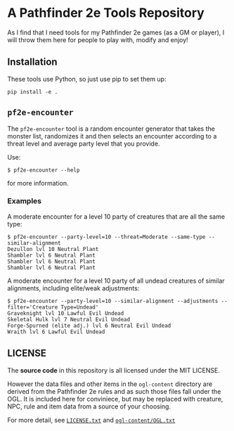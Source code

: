 # A Pathfinder 2e Tools Repository

As I find that I need tools for my Pathfinder 2e games (as a GM or player),
I will throw them here for people to play with, modify and enjoy!

## Installation

These tools use Python, so just use pip to set them up:

    pip install -e .

## `pf2e-encounter`

The `pf2e-encounter` tool is a random encounter generator that takes the
monster list, randomizes it and then selects an encounter according to a
threat level and average party level that you provide.

Use:

	$ pf2e-encounter --help

for more information.

### Examples

A moderate encounter for a level 10 party of creatures that are all the
same type:

	$ pf2e-encounter --party-level=10 --threat=Moderate --same-type --similar-alignment
	Dezullon lvl 10 Neutral Plant
	Shambler lvl 6 Neutral Plant
	Shambler lvl 6 Neutral Plant
	Shambler lvl 6 Neutral Plant

A moderate encounter for a level 10 party of all undead creatures of
similar alignments, including elite/weak adjustments:

	$ pf2e-encounter --party-level=10 --similar-alignment --adjustments --filter='Creature Type=Undead'
	Graveknight lvl 10 Lawful Evil Undead
	Skeletal Hulk lvl 7 Neutral Evil Undead
	Forge-Spurned (elite adj.) lvl 6 Neutral Evil Undead
	Wraith lvl 6 Lawful Evil Undead

## LICENSE

The **source code** in this repository is all licensed under the MIT
LICENSE.

However the data files and other items in the `ogl-content` directory are
derived from the Pathfinder 2e rules and as such those files fall under
the OGL. It is included here for conviniece, but may be replaced with
creature, NPC, rule and item data from a source of your choosing.

For more detail, see [`LICENSE.txt`](LICENSE.txt) and
[`ogl-content/OGL.txt`](ogl-content/OGL.txt)
